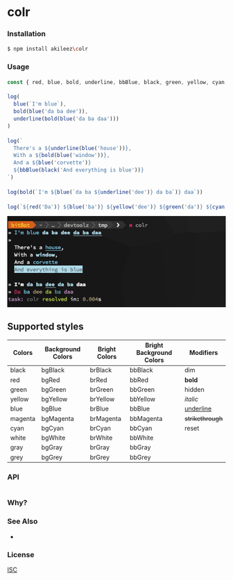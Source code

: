# colr


### Installation
```bash
$ npm install akileez\colr
```

### Usage
```js
const { red, blue, bold, underline, bbBlue, black, green, yellow, cyan, magenta } = require('colr')

log(
  blue(`I'm blue`),
  bold(blue('da ba dee')),
  underline(bold(blue('da ba daa')))
)

log(`
  There's a ${underline(blue('house'))},
  With a ${bold(blue('window'))},
  And a ${blue('corvette')}
  ${bbBlue(black('And everything is blue'))}
`)

log(bold(`I'm ${blue(`da ba ${underline('dee')} da ba`)} daa`))

log(`${red('Da')} ${blue('ba')} ${yellow('dee')} ${green('da')} ${cyan('ba')} ${magenta('daa')}`)
```
![colr output](img/colr.png)

## Supported styles

| Colors  | Background Colors | Bright Colors | Bright Background Colors | Modifiers         |
| ------- | ----------------- | ------------- | ------------------------ | ----------------- |
| black   | bgBlack           | brBlack       | bbBlack            | dim               |
| red     | bgRed             | brRed         | bbRed              | **bold**          |
| green   | bgGreen           | brGreen       | bbGreen            | hidden            |
| yellow  | bgYellow          | brYellow      | bbYellow           | _italic_          |
| blue    | bgBlue            | brBlue        | bbBlue             | <u>underline</u>  |
| magenta | bgMagenta         | brMagenta     | bbMagenta          | ~~strikethrough~~ |
| cyan    | bgCyan            | brCyan        | bbCyan             | reset             |
| white   | bgWhite           | brWhite       | bbWhite            |                   |
| gray    | bgGray            | brGray        | bbGray             |                   |
| grey    | bgGrey            | brGrey        | bbGrey             |                   |

### API
```js

```

### Why?


### See Also
-

### License
[ISC](https://github.com/akileez/colr/blob/master/LICENSE)

